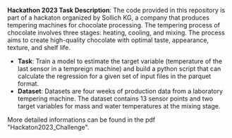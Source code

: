 **Hackathon 2023 Task Description**:
The code provided in this repository is part of a hackaton organized by Sollich KG, a company that produces tempering machines for chocolate processing.
The tempering process of chocolate involves three stages: heating, cooling, and mixing. The process aims to create high-quality chocolate with optimal taste, appearance, texture, and shelf life.
- **Task**: Train a model to estimate the target variable (temperature of the last sensor in a tempreign machine) and build a python script that can calculate the regression for a given set of input files in the parquet format.
- **Dataset**: Datasets are four weeks of production data from a laboratory tempering machine. The dataset contains 13 sensor points and two target variables for mass and water temperatures at the mixing stage.

More detailed informations can be found in the pdf "Hackaton2023_Challenge".
